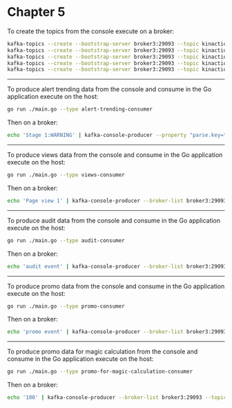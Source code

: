 # Chapter 5

To create the topics from the console execute on a broker:

```bash
kafka-topics --create --bootstrap-server broker3:29093 --topic kinaction_alerttrend --partitions 3 --replication-factor 3
kafka-topics --create --bootstrap-server broker3:29093 --topic kinaction_views --partitions 3 --replication-factor 3
kafka-topics --create --bootstrap-server broker3:29093 --topic kinaction_audit --partitions 3 --replication-factor 3
kafka-topics --create --bootstrap-server broker3:29093 --topic kinaction_promo --partitions 3 --replication-factor 3
kafka-topics --create --bootstrap-server broker3:29093 --topic kinaction_webconsumer --partitions 3 --replication-factor 3
```

---

To produce alert trending data from the console and consume in the Go application execute on the host:

```bash
go run ./main.go --type alert-trending-consumer
```

Then on a broker:

```bash
echo 'Stage 1:WARNING' | kafka-console-producer --property "parse.key=true" --property "key.separator=:" --broker-list broker3:29093 --topic kinaction_alerttrend
```

---

To produce views data from the console and consume in the Go application execute on the host:

```bash
go run ./main.go --type views-consumer
```

Then on a broker:

```bash
echo 'Page view 1' | kafka-console-producer --broker-list broker3:29093 --topic kinaction_views
```

---

To produce audit data from the console and consume in the Go application execute on the host:

```bash
go run ./main.go --type audit-consumer
```

Then on a broker:

```bash
echo 'audit event' | kafka-console-producer --broker-list broker3:29093 --topic kinaction_audit
```

---

To produce promo data from the console and consume in the Go application execute on the host:

```bash
go run ./main.go --type promo-consumer
```

Then on a broker:

```bash
echo 'promo event' | kafka-console-producer --broker-list broker3:29093 --topic kinaction_promo
```

---

To produce promo data for magic calculation from the console and consume in the Go application execute on the host:

```bash
go run ./main.go --type promo-for-magic-calculation-consumer
```

Then on a broker:

```bash
echo '100' | kafka-console-producer --broker-list broker3:29093 --topic kinaction_promo
```
